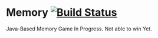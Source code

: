 # Memory  [![Build Status](https://travis-ci.org/SConaway/Memory.svg?branch=master)](https://travis-ci.org/SConaway/Memory)
Java-Based Memory Game
In Progress. Not able to win Yet.

